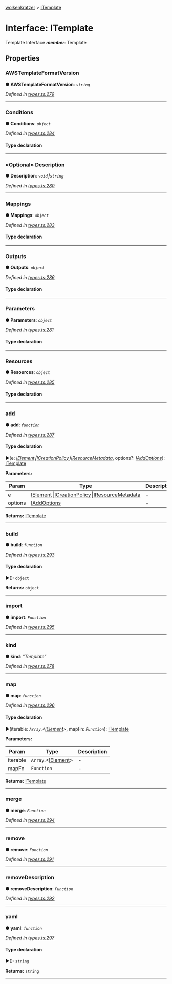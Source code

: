 [wolkenkratzer](../README.md) > [ITemplate](../interfaces/itemplate.md)



# Interface: ITemplate


Template Interface
*__member__*: Template



## Properties
<a id="awstemplateformatversion"></a>

###  AWSTemplateFormatVersion

**●  AWSTemplateFormatVersion**:  *`string`* 

*Defined in [types.ts:279](https://github.com/arminhammer/wolkenkratzer/blob/94afaab/src/types.ts#L279)*





___

<a id="conditions"></a>

###  Conditions

**●  Conditions**:  *`object`* 

*Defined in [types.ts:284](https://github.com/arminhammer/wolkenkratzer/blob/94afaab/src/types.ts#L284)*


#### Type declaration


[s: `string`]: [ICondition](icondition.md)






___

<a id="description"></a>

### «Optional» Description

**●  Description**:  *`void`⎮`string`* 

*Defined in [types.ts:280](https://github.com/arminhammer/wolkenkratzer/blob/94afaab/src/types.ts#L280)*





___

<a id="mappings"></a>

###  Mappings

**●  Mappings**:  *`object`* 

*Defined in [types.ts:283](https://github.com/arminhammer/wolkenkratzer/blob/94afaab/src/types.ts#L283)*


#### Type declaration


[s: `string`]: [IMapping](imapping.md)






___

<a id="outputs"></a>

###  Outputs

**●  Outputs**:  *`object`* 

*Defined in [types.ts:286](https://github.com/arminhammer/wolkenkratzer/blob/94afaab/src/types.ts#L286)*


#### Type declaration


[s: `string`]: [IOutput](ioutput.md)






___

<a id="parameters"></a>

###  Parameters

**●  Parameters**:  *`object`* 

*Defined in [types.ts:281](https://github.com/arminhammer/wolkenkratzer/blob/94afaab/src/types.ts#L281)*


#### Type declaration


[s: `string`]: [IParameter](iparameter.md)






___

<a id="resources"></a>

###  Resources

**●  Resources**:  *`object`* 

*Defined in [types.ts:285](https://github.com/arminhammer/wolkenkratzer/blob/94afaab/src/types.ts#L285)*


#### Type declaration


[s: `string`]: [IResource](iresource.md)






___

<a id="add"></a>

###  add

**●  add**:  *`function`* 

*Defined in [types.ts:287](https://github.com/arminhammer/wolkenkratzer/blob/94afaab/src/types.ts#L287)*


#### Type declaration
►(e: *[IElement](../#ielement)⎮[ICreationPolicy](icreationpolicy.md)⎮[IResourceMetadata](iresourcemetadata.md)*, options?: *[IAddOptions](iaddoptions.md)*): [ITemplate](itemplate.md)



**Parameters:**

| Param | Type | Description |
| ------ | ------ | ------ |
| e | [IElement](../#ielement)⎮[ICreationPolicy](icreationpolicy.md)⎮[IResourceMetadata](iresourcemetadata.md)   |  - |
| options | [IAddOptions](iaddoptions.md)   |  - |





**Returns:** [ITemplate](itemplate.md)






___

<a id="build"></a>

###  build

**●  build**:  *`function`* 

*Defined in [types.ts:293](https://github.com/arminhammer/wolkenkratzer/blob/94afaab/src/types.ts#L293)*


#### Type declaration
►(): `object`





**Returns:** `object`






___

<a id="import"></a>

###  import

**●  import**:  *`Function`* 

*Defined in [types.ts:295](https://github.com/arminhammer/wolkenkratzer/blob/94afaab/src/types.ts#L295)*





___

<a id="kind"></a>

###  kind

**●  kind**:  *"Template"* 

*Defined in [types.ts:278](https://github.com/arminhammer/wolkenkratzer/blob/94afaab/src/types.ts#L278)*





___

<a id="map"></a>

###  map

**●  map**:  *`function`* 

*Defined in [types.ts:296](https://github.com/arminhammer/wolkenkratzer/blob/94afaab/src/types.ts#L296)*


#### Type declaration
►(iterable: *`Array`.<[IElement](../#ielement)>*, mapFn: *`Function`*): [ITemplate](itemplate.md)



**Parameters:**

| Param | Type | Description |
| ------ | ------ | ------ |
| iterable | `Array`.<[IElement](../#ielement)>   |  - |
| mapFn | `Function`   |  - |





**Returns:** [ITemplate](itemplate.md)






___

<a id="merge"></a>

###  merge

**●  merge**:  *`Function`* 

*Defined in [types.ts:294](https://github.com/arminhammer/wolkenkratzer/blob/94afaab/src/types.ts#L294)*





___

<a id="remove"></a>

###  remove

**●  remove**:  *`Function`* 

*Defined in [types.ts:291](https://github.com/arminhammer/wolkenkratzer/blob/94afaab/src/types.ts#L291)*





___

<a id="removedescription"></a>

###  removeDescription

**●  removeDescription**:  *`Function`* 

*Defined in [types.ts:292](https://github.com/arminhammer/wolkenkratzer/blob/94afaab/src/types.ts#L292)*





___

<a id="yaml"></a>

###  yaml

**●  yaml**:  *`function`* 

*Defined in [types.ts:297](https://github.com/arminhammer/wolkenkratzer/blob/94afaab/src/types.ts#L297)*


#### Type declaration
►(): `string`





**Returns:** `string`






___


